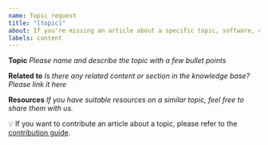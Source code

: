 ```yaml
---
name: Topic request
title: "[topic]"
about: If you're missing an article about a specific topic, software, concept, or tool, please let us know.
labels: content
---
```


**Topic**
*Please name and describe the topic with a few bullet points*

**Related to**
*Is there any related content or section in the knowledge base? Please link it here*

**Resources**
*If you have suitable resources on a similar topic, feel free to share them with us.*

:bulb: If you want to contribute an article about a topic, please refer to the [contribution guide](https://nfdi4plants.org/nfdi4plants.knowledgebase/docs/CONTRIBUTING.html).